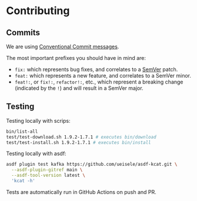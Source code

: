 # Contributing

## Commits

We are using [Conventional Commit messages](https://www.conventionalcommits.org/).

The most important prefixes you should have in mind are:

* `fix:` which represents bug fixes, and correlates to a [SemVer](https://semver.org/)
  patch.
* `feat:` which represents a new feature, and correlates to a SemVer minor.
* `feat!:`,  or `fix!:`, `refactor!:`, etc., which represent a breaking change
  (indicated by the `!`) and will result in a SemVer major.

## Testing

Testing locally with scrips:

```bash
bin/list-all
test/test-download.sh 1.9.2-1.7.1 # executes bin/download
test/test-install.sh 1.9.2-1.7.1 # executes bin/install
```

Testing locally with asdf:

```bash
asdf plugin test kafka https://github.com/ueisele/asdf-kcat.git \
  --asdf-plugin-gitref main \
  --asdf-tool-version latest \
  'kcat -h'
```

Tests are automatically run in GitHub Actions on push and PR.
